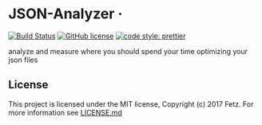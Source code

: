 # JSON-Analyzer &middot;
[![Build Status](https://travis-ci.org/Fetz/json-analyzer.svg?branch=master)](https://travis-ci.org/Fetz/json-analyzer)
[![GitHub license](https://img.shields.io/badge/license-MIT-blue.svg)](https://github.com/Fetz/json-analyzer/blob/master/LICENSE)
[![code style: prettier](https://img.shields.io/badge/code_style-prettier-ff69b4.svg?style=flat-square)](https://github.com/prettier/prettier)


analyze and measure where you should spend your time optimizing your json files


## License

This project is licensed under the MIT license, Copyright (c) 2017 Fetz. For more information see [LICENSE.md](./LICENSE.md)
